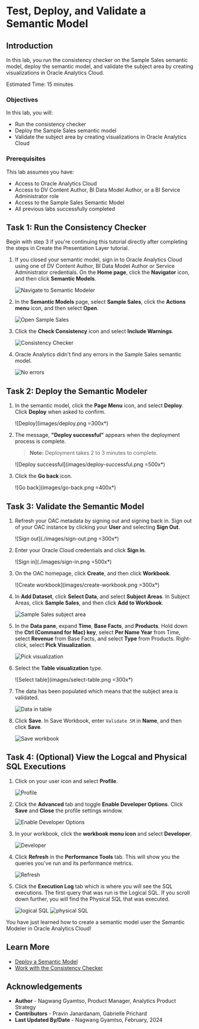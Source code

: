 # Test, Deploy, and Validate a Semantic Model

## Introduction

In this lab, you run the consistency checker on the Sample Sales semantic model, deploy the semantic model, and validate the subject area by creating visualizations in Oracle Analytics Cloud.

Estimated Time: 15 minutes

### Objectives

In this lab, you will:
* Run the consistency checker
* Deploy the Sample Sales semantic model
* Validate the subject area by creating visualizations in Oracle Analytics Cloud

### Prerequisites

This lab assumes you have:
* Access to Oracle Analytics Cloud
* Access to DV Content Author, BI Data Model Author, or a BI Service Administrator role
* Access to the Sample Sales Semantic Model
* All previous labs successfully completed


## Task 1: Run the Consistency Checker

Begin with step 3 if you're continuing this tutorial directly after completing the steps in Create the Presentation Layer tutorial.

1. If you closed your semantic model, sign in to Oracle Analytics Cloud using one of DV Content Author, BI Data Model Author or Service Administrator credentials. On the **Home page**, click the **Navigator** icon, and then click **Semantic Models**.

	![Navigate to Semantic Modeler](images/nav-semantic-modeler.png)

2. In the **Semantic Models** page, select **Sample Sales**, click the **Actions menu** icon, and then select **Open**.

	![Open Sample Sales](images/open-sample-sales.png)

3. Click the **Check Consistency** icon and select **Include Warnings**.

	![Consistency Checker](images/consistency-checker.png)

4. Oracle Analytics didn't find any errors in the Sample Sales semantic model.

	![No errors](images/no-errors.png)

## Task 2: Deploy the Semantic Modeler

1. In the semantic model, click the **Page Menu** icon, and select **Deploy**. Click **Deploy** when asked to confirm.

	![Deploy](images/deploy.png =300x*)

2. The message, **"Deploy successful"** appears when the deployment process is complete.
	>**Note:** Deployment takes 2 to 3 minutes to complete.

	![Deploy successful](images/deploy-successful.png =500x*)

3. Click the **Go back** icon.

	![Go back](images/go-back.png =400x*)

## Task 3: Validate the Semantic Model

1. Refresh your OAC metadata by signing out and signing back in. Sign out of your OAC instance by clicking your **User** and selecting **Sign Out**.

	![Sign out](./images/sign-out.png =300x*)

2. Enter your Oracle Cloud credentials and click **Sign In**.

	![Sign in](./images/sign-in.png =500x*)

3. On the OAC homepage, click **Create**, and then click **Workbook**.

	![Create workbook](images/create-workbook.png =300x*)

4. In **Add Dataset**, click **Select Data**, and select **Subject Areas**. In Subject Areas, click **Sample Sales**, and then click **Add to Workbook**.

	![Sample Sales subject area](images/add-sample-sales.png)

5. In the **Data pane**, expand **Time**, **Base Facts**, and **Products**. Hold down the **Ctrl (Command for Mac) key**, select **Per Name Year** from Time, select **Revenue** from Base Facts, and select **Type** from Products. Right-click, select **Pick Visualization**.

	![Pick visualization](./images/pick-viz.png)

6. Select the **Table visualization** type.

	![Select table](images/select-table.png =300x*)

7. The data has been populated which means that the subject area is validated.

	![Data in table](./images/data-table.png)

8. Click **Save**. In Save Workbook, enter <code>Validate SM</code> in **Name**, and then click **Save**.

	![Save workbook](./images/save-workbook.png)

## Task 4: (Optional) View the Logcal and Physical SQL Executions

1. Click on your user icon and select **Profile**.

	![Profile](./images/profile.png)

2. Click the **Advanced** tab and toggle **Enable Developer Options**. Click **Save** and **Close** the profile settings window.

	![Enable Developer Options](./images/enable-developer.png)

3. In your workbook, click the **workbook menu icon** and select **Developer**.

	![Developer](./images/developer.png)

4. Click **Refresh** in the **Performance Tools** tab. This will show you the queries you've run and its performance metrics.

	![Refresh](./images/refresh.png)

5. Click the **Execution Log** tab which is where you will see the SQL executions. The first query that was run is the Logical SQL. If you scroll down further, you will find the Physical SQL that was executed.

	![logical SQL](./images/logical-sql.png)
	![physical SQL](./images/physical-sql.png)


You have just learned how to create a semantic model user the Semantic Modeler in Oracle Analytics Cloud!

## Learn More
* [Deploy a Semantic Model](https://docs.oracle.com/en/cloud/paas/analytics-cloud/acmdg/deploy-semantic-model.html)
* [Work with the Consistency Checker](https://docs.oracle.com/en/cloud/paas/analytics-cloud/acmdg/work-consistency-checker.html#GUID-DBBDF46F-2CB0-4EBD-BD98-0B75D9F0FD3E)

## Acknowledgements
* **Author** - Nagwang Gyamtso, Product Manager, Analytics Product Strategy
* **Contributors** - Pravin Janardanam, Gabrielle Prichard
* **Last Updated By/Date** - Nagwang Gyamtso, February, 2024
